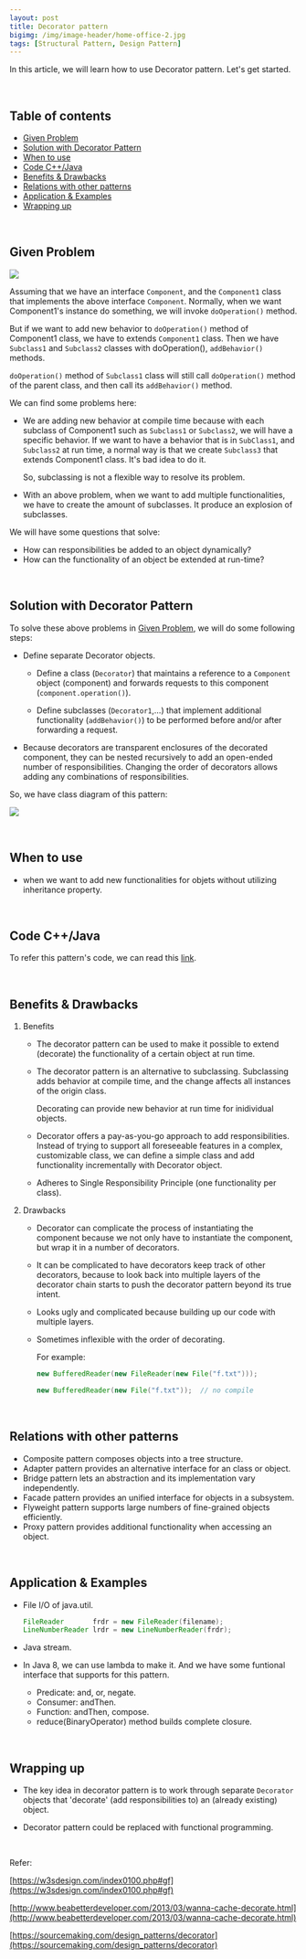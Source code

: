 ```yaml
---
layout: post
title: Decorator pattern
bigimg: /img/image-header/home-office-2.jpg
tags: [Structural Pattern, Design Pattern]
---
```


In this article, we will learn how to use Decorator pattern. Let's get started.

<br>

## Table of contents
- [Given Problem](#given-problem)
- [Solution with Decorator Pattern](#solution-with-decorator-pattern)
- [When to use](#when-to-use)
- [Code C++/Java](#code-C++/Java)
- [Benefits & Drawbacks](#benefits-&-drawbacks)
- [Relations with other patterns](#relations-with-other-patterns)
- [Application & Examples](#application-&-examples)
- [Wrapping up](#wrapping-up)


<br>

## Given Problem

![](../img/design-pattern/decorator-pattern/problem-decorator-pattern.png)

Assuming that we have an interface ```Component```, and the ```Component1``` class that implements the above interface ```Component```. Normally, when we want Component1's instance do something, we will invoke ```doOperation()``` method.

But if we want to add new behavior to ```doOperation()``` method of Component1 class, we have to extends ```Component1``` class. Then we have ```Subclass1``` and ```Subclass2``` classes with doOperation(), ```addBehavior()``` methods.

```doOperation()``` method of ```Subclass1``` class will still call ```doOperation()``` method of the parent class, and then call its ```addBehavior()``` method.

We can find some problems here:
- We are adding new behavior at compile time because with each subclass of Component1 such as ```Subclass1``` or ```Subclass2```, we will have a specific behavior. If we want to have a behavior that is in ```SubClass1```, and ```Subclass2``` at run time, a normal way is that we create ```Subclass3``` that extends Component1 class. It's bad idea to do it.

    So, subclassing is not a flexible way to resolve its problem.

- With an above problem, when we want to add multiple functionalities, we have to create the amount of subclasses. It produce an explosion of subclasses.

We will have some questions that solve:
- How can responsibilities be added to an object dynamically?
- How can the functionality of an object be extended at run-time?

<br>

## Solution with Decorator Pattern

To solve these above problems in [Given Problem](#given-problem), we will do some following steps:
- Define separate Decorator objects.

    - Define a class (```Decorator```) that maintains a reference to a ```Component``` object (component) and forwards requests to this component (```component.operation()```).

    - Define subclasses (```Decorator1```,…) that implement additional functionality (```addBehavior()```) to be performed before and/or after forwarding a request.

- Because decorators are transparent enclosures of the decorated component, they can be nested recursively to add an open-ended number of responsibilities. Changing the order of decorators allows adding any combinations of responsibilities.

So, we have class diagram of this pattern:

![](../img/design-pattern/decorator-pattern/decorator-pattern.png)

<br>

## When to use

- when we want to add new functionalities for objets without utilizing inheritance property.

<br>

## Code C++/Java

To refer this pattern's code, we can read this [link](https://github.com/DucManhPhan/Design-Pattern/tree/master/Structural-Pattern/Decorator-pattern/src/Java).

<br>

## Benefits & Drawbacks
1. Benefits

    - The decorator pattern can be used to make it possible to extend (decorate) the functionality of a certain object at run time.

    - The decorator pattern is an alternative to subclassing. Subclassing adds behavior at compile time, and the change affects all instances of the origin class.

        Decorating can provide new behavior at run time for inidividual objects.

    - Decorator offers a pay-as-you-go approach to add responsibilities. Instead of trying to support all foreseeable features in a complex, customizable class, we can define a simple class and add functionality incrementally with Decorator object.

    - Adheres to Single Responsibility Principle (one functionality per class).

2. Drawbacks

    - Decorator can complicate the process of instantiating the component because we not only have to instantiate the component, but wrap it in a number of decorators.

    - It can be complicated to have decorators keep track of other decorators, because to look back into multiple layers of the decorator chain starts to push the decorator pattern beyond its true intent.

    - Looks ugly and complicated because building up our code with multiple layers.

    - Sometimes inflexible with the order of decorating.

        For example:

        ```java
        new BufferedReader(new FileReader(new File("f.txt")));

        new BufferedReader(new File("f.txt"));  // no compile
        ```

<br>

## Relations with other patterns
- Composite pattern composes objects into a tree structure.
- Adapter pattern provides an alternative interface for an class or object.
- Bridge pattern lets an abstraction and its implementation vary independently.
- Facade pattern provides an unified interface for objects in a subsystem.
- Flyweight pattern supports large numbers of fine-grained objects efficiently.
- Proxy pattern provides additional functionality when accessing an object.

<br>

## Application & Examples
- File I/O of java.util.

    ```java
    FileReader       frdr = new FileReader(filename);
    LineNumberReader lrdr = new LineNumberReader(frdr);
    ```

- Java stream.

- In Java 8, we can use lambda to make it. And we have some funtional interface that supports for this pattern.

    - Predicate: and, or, negate.
    - Consumer: andThen.
    - Function: andThen, compose.
    - reduce(BinaryOperator) method builds complete closure.

<br>

## Wrapping up
- The key idea in decorator pattern is to work through separate ```Decorator``` objects that 'decorate' (add responsibilities to) an (already existing) object.

- Decorator pattern could be replaced with functional programming.

<br>

Refer:

[https://w3sdesign.com/index0100.php#gf](https://w3sdesign.com/index0100.php#gf)

[http://www.beabetterdeveloper.com/2013/03/wanna-cache-decorate.html](http://www.beabetterdeveloper.com/2013/03/wanna-cache-decorate.html)

[https://sourcemaking.com/design_patterns/decorator](https://sourcemaking.com/design_patterns/decorator)